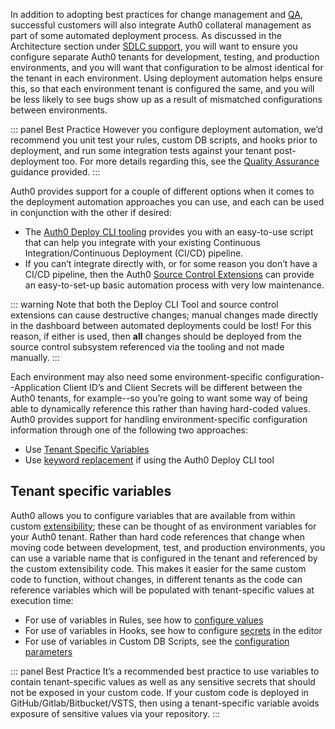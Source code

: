 In addition to adopting best practices for change management and [QA](/architecture-scenarios/implementation/${platform}/${platform}-qa), successful customers will also integrate Auth0 collateral management as part of some automated deployment process. As discussed in the Architecture section under [SDLC support](/architecture-scenarios/implementation/${platform}/${platform}-architecture#sdlc-support), you will want to ensure you configure separate Auth0 tenants for development, testing, and production environments, and you will want that configuration to be almost identical for the tenant in each environment. Using deployment automation helps ensure this, so that each environment tenant is configured the same, and you will be less likely to see bugs show up as a result of mismatched configurations between environments.

::: panel Best Practice
However you configure deployment automation, we’d recommend you unit test your rules, custom DB scripts, and hooks prior to deployment, and run some integration tests against your tenant post-deployment too. For more details regarding this, see the [Quality Assurance](/architecture-scenarios/implementation/${platform}/${platform}-qa) guidance provided.
:::

Auth0 provides support for a couple of different options when it comes to the deployment automation approaches you can use, and each can be used in conjunction with the other if desired:

* The [Auth0 Deploy CLI tooling](/extensions/deploy-cli) provides you with an easy-to-use script that can help you integrate with your existing Continuous Integration/Continuous Deployment (CI/CD) pipeline.
* If you can’t integrate directly with, or for some reason you don’t have a CI/CD pipeline, then the Auth0 [Source Control Extensions](/extensions#deploy-hosted-pages-rules-and-database-connections-scripts-from-external-repositories) can provide an easy-to-set-up basic automation process with very low maintenance.

::: warning
Note that both the Deploy CLI Tool and source control extensions can cause destructive changes; manual changes made directly in the dashboard between automated deployments could be lost! For this reason, if either is used, then **all** changes should be deployed from the source control subsystem referenced via the tooling and not made manually.
:::

Each environment may also need some environment-specific configuration--Application Client ID’s and Client Secrets will be different between the Auth0 tenants, for example--so you’re going to want some way of being able to dynamically reference this rather than having hard-coded values. Auth0 provides support for handling environment-specific configuration information through one of the following two approaches:

* Use [Tenant Specific Variables](#tenant-specific-variables)
* Use [keyword replacement](extensions/deploy-cli/references/environment-variables-keyword-mappings) if using the Auth0 Deploy CLI tool

## Tenant specific variables

Auth0 allows you to configure variables that are available from within custom [extensibility](/topics/extensibility); these can be thought of as environment variables for your Auth0 tenant. Rather than hard code references that change when moving code between development, test, and production environments, you can use a variable name that is configured in the tenant and referenced by the custom extensibility code. This makes it easier for the same custom code to function, without changes, in different tenants as the code can reference variables which will be populated with tenant-specific values at execution time:

* For use of variables in Rules, see how to [configure values](/rules/guides/configuration#configure-values)
* For use of variables in Hooks, see how to configure [secrets](/hooks/secrets) in the editor
* For use of variables in Custom DB Scripts, see the [configuration parameters](/connections/database/custom-db/create-db-connection#step-3-add-configuration-parameters) 

::: panel Best Practice
It’s a recommended best practice to use variables to contain tenant-specific values as well as any sensitive secrets that should not be exposed in your custom code. If your custom code is deployed in GitHub/Gitlab/Bitbucket/VSTS, then using a tenant-specific variable avoids exposure of sensitive values via your repository.
:::
